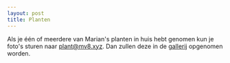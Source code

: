 ```yaml
---
layout: post
title: Planten
---
```


Als je één of meerdere van Marian's planten in huis hebt genomen kun je foto's sturen naar [plant@mv8.xyz](mailto:plant@mv8.xyz). Dan zullen deze in de [gallerij](https://mv8.xyz/gallery/) opgenomen worden.
